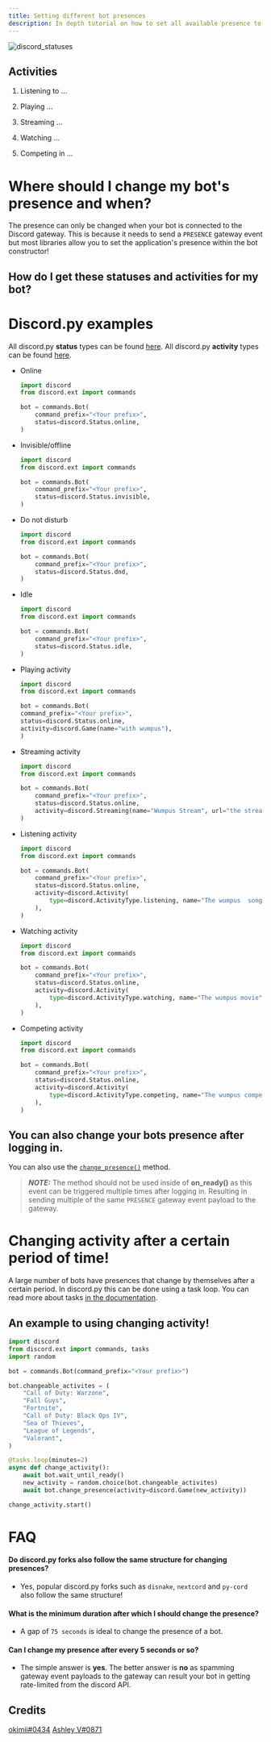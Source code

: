 ```yaml
---
title: Setting different bot presences
description: In depth tutorial on how to set all available presence to your bot!
---
```

![discord_statuses](https://cdn.discordapp.com/attachments/847979818444521582/989739880449994772/unknown.png)

## Activities
1. Listening to ...

2. Playing ...

3. Streaming ...

4. Watching ...

5. Competing in ...

# Where should I change my bot's presence and when?
The presence can only be changed when your bot is connected to the Discord gateway. This is because it needs to send a `PRESENCE` gateway event but most libraries allow you to set the application's presence within the bot constructor!

## How do I get these statuses and activities for my bot?
Discord.py examples
=======
All discord.py **status** types can be found [here](https://discordpy.readthedocs.io/en/stable/api.html?highlight=status#discord.Status). All discord.py **activity** types can be found [here](https://discordpy.readthedocs.io/en/stable/api.html?highlight=discord%20activity#discord.ActivityType).

- Online
    ```py
    import discord
    from discord.ext import commands

    bot = commands.Bot(
        command_prefix="<Your prefix>",
        status=discord.Status.online,
    )
    ```

- Invisible/offline
    ```py
    import discord
    from discord.ext import commands

    bot = commands.Bot(
        command_prefix="<Your prefix>",
        status=discord.Status.invisible,
    )
    ```

- Do not disturb
    ```py
    import discord
    from discord.ext import commands
    
    bot = commands.Bot(
        command_prefix="<Your prefix>",
        status=discord.Status.dnd,
    )
    ```
 
- Idle
    ```py
    import discord
    from discord.ext import commands
    
    bot = commands.Bot(
        command_prefix="<Your prefix>",
        status=discord.Status.idle,
    )
    ```

- Playing activity
    ```py
    import discord
    from discord.ext import commands

    bot = commands.Bot(
    command_prefix="<Your prefix>",
    status=discord.Status.online,
    activity=discord.Game(name="with wumpus"),
    )
    ```

- Streaming activity
    ```py
    import discord
    from discord.ext import commands

    bot = commands.Bot(
        command_prefix="<Your prefix>",
        status=discord.Status.online,
        activity=discord.Streaming(name="Wumpus Stream", url="the streams url"),
    )
    ```

- Listening activity
    ```py
    import discord
    from discord.ext import commands

    bot = commands.Bot(
        command_prefix="<Your prefix>",
        status=discord.Status.online,
        activity=discord.Activity(
            type=discord.ActivityType.listening, name="The wumpus  song"
        ),
    )
    ```

- Watching activity
    ```py
    import discord
    from discord.ext import commands

    bot = commands.Bot(
        command_prefix="<Your prefix>",
        status=discord.Status.online,
        activity=discord.Activity(
            type=discord.ActivityType.watching, name="The wumpus movie"
        ),
    )
    ```

- Competing activity
    ```py
    import discord
    from discord.ext import commands

    bot = commands.Bot(
        command_prefix="<Your prefix>",
        status=discord.Status.online,
        activity=discord.Activity(
            type=discord.ActivityType.competing, name="The wumpus competition"
        ),
    )
    ```

You can also change your bots presence after logging in.
-----
You can also use the [`change_presence()`](https://discordpy.readthedocs.io/en/latest/ext/commands/api.html?highlight=bot#discord.ext.commands.Bot.change_presence) method.

> **_NOTE:_** The method should not be used inside of **on_ready()** as this event can be triggered multiple times after logging in. Resulting in sending multiple of the same `PRESENCE` gateway event payload to the gateway.

# Changing activity after a certain period of time!
A large number of bots have presences that change by themselves after a certain period. In discord.py this can be done using a task loop. You can read more about tasks [in the documentation](https://discordpy.readthedocs.io/en/latest/ext/tasks/index.html).

## An example to using changing activity!

```py
import discord
from discord.ext import commands, tasks
import random

bot = commands.Bot(command_prefix="<Your prefix>")

bot.changeable_activites = (
    "Call of Duty: Warzone",
    "Fall Guys",
    "Fortnite",
    "Call of Duty: Black Ops IV",
    "Sea of Thieves",
    "League of Legends",
    "Valorant",
)

@tasks.loop(minutes=2)
async def change_activity():
    await bot.wait_until_ready()
    new_activity = random.choice(bot.changeable_activites)
    await bot.change_presence(activity=discord.Game(new_activity))

change_activity.start()
```

# FAQ

#### Do discord.py forks also follow the same structure for changing presences?
- Yes, popular discord.py forks such as `disnake`, `nextcord` and `py-cord` also follow the same structure!

#### What is the minimum duration after which I should change the presence?
- A gap of `75 seconds` is ideal to change the presence of a bot.

#### Can I change my presence after every 5 seconds or so?
- The simple answer is **yes**. The better answer is **no** as spamming gateway event payloads to the gateway can result your bot in getting rate-limited from the discord API.

Credits
-----
[okimii#0434](https://discord.com/users/637458038915203127)
[Ashley V#0871](https://discord.com/users/925079016174682213)

